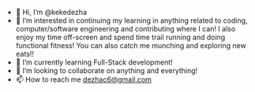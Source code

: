 - 👋 Hi, I’m @kekedezha
- 👀 I’m interested in continuing my learning in anything related to coding, computer/software engineering and contributing where I can! I also enjoy my time off-screen and spend time trail running and doing functional fitness! You can also catch me munching and exploring new eats!!
- 🌱 I’m currently learning Full-Stack development!
- 💞️ I’m looking to collaborate on anything and everything!
- 📫 How to reach me dezhac6@gmail.com

<!---
kekedezha/kekedezha is a ✨ special ✨ repository because its `README.md` (this file) appears on your GitHub profile.
You can click the Preview link to take a look at your changes.
--->
